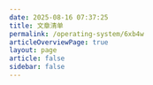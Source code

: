 ```yaml
---
date: 2025-08-16 07:37:25
title: 文章清单
permalink: /operating-system/6xb4w
articleOverviewPage: true
layout: page
article: false
sidebar: false
---
```

